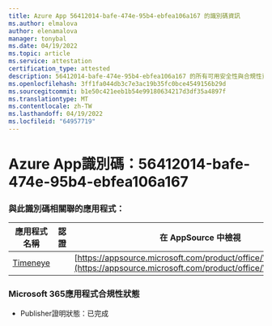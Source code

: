 ```yaml
---
title: Azure App 56412014-bafe-474e-95b4-ebfea106a167 的識別碼資訊
ms.author: elmalova
author: elenamalova
manager: tonybal
ms.date: 04/19/2022
ms.topic: article
ms.service: attestation
certification_type: attested
description: 56412014-bafe-474e-95b4-ebfea106a167 的所有可用安全性與合規性資訊。
ms.openlocfilehash: 3ff1fa044db3c7e3ac19b35fc0bce4549156b29d
ms.sourcegitcommit: b1e50c421eeb1b54e99180634217d3df35a4897f
ms.translationtype: MT
ms.contentlocale: zh-TW
ms.lasthandoff: 04/19/2022
ms.locfileid: "64957719"
---
```

# <a name="azure-app-id-56412014-bafe-474e-95b4-ebfea106a167"></a>Azure App識別碼：56412014-bafe-474e-95b4-ebfea106a167


### <a name="apps-associated-with-this-id"></a>與此識別碼相關聯的應用程式：
| **應用程式名稱** | **認證** | **在 AppSource 中檢視** |
|--------------|---------------|-----------------------|
| [Timeneye](../forward/WA200001950.md) |  | [https://appsource.microsoft.com/product/office/WA200001950](https://appsource.microsoft.com/product/office/WA200001950) |

### <a name="microsoft-365-app-compliance-status"></a>Microsoft 365應用程式合規性狀態
- Publisher證明狀態：已完成
